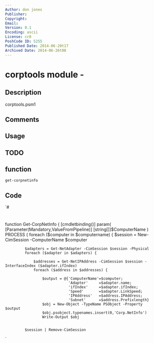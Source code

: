 ```yaml
---
Author: don jones
Publisher: 
Copyright: 
Email: 
Version: 0.1
Encoding: ascii
License: cc0
PoshCode ID: 5255
Published Date: 2014-06-20t17
Archived Date: 2014-06-26t08
---
```


# corptools module - 

## Description

corptools.psm1

## Comments



## Usage



## TODO



## function

`get-corpnetinfo`

## Code

`#
 #
 function Get-CorpNetInfo {
     [cmdletbinding()]
     param(
         [Parameter(Mandatory,ValueFromPipeline)]
         [string[]]$ComputerName
     )
     PROCESS {
         foreach ($computer in $computername) {
             $session = New-CimSession -ComputerName $computer
 
             $adapters = Get-NetAdapter -CimSession $session -Physical
             foreach ($adapter in $adapters) {
 
                 $addresses = Get-NetIPAddress -CimSession $session -InterfaceIndex ($adapter.ifIndex)
                 foreach ($address in $addresses) {
 
                     $output = @{'ComputerName'=$computer;
                                 'Adapter'     =$adapter.name;
                                 'ifIndex'     =$adapter.ifIndex;
                                 'Speed'       =$adapter.LinkSpeed;
                                 'IPAddress'   =$address.IPAddress;
                                 'Subnet'      =$address.Prefixlength}
                     $obj = New-Object -TypeName PSObject -Property $output
                     $obj.psobject.typenames.insert(0,'Corp.NetInfo')
                     Write-Output $obj
 
 
             $session | Remove-CimSession
 
`


